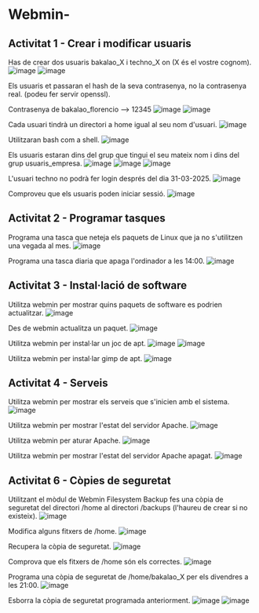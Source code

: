# Webmin-

## Activitat 1 - Crear i modificar usuaris

Has de crear dos usuaris bakalao_X i techno_X on (X és el vostre cognom).
![image](https://github.com/user-attachments/assets/49c9c90f-7910-4a44-8dde-8a9fa0929fa3)
![image](https://github.com/user-attachments/assets/b1db9dde-362f-46d4-b8e6-6dc0a18d74b3)

Els usuaris et passaran el hash de la seva contrasenya, no la contrasenya real. (podeu fer servir openssl).

Contrasenya de bakalao_florencio --> 12345
![image](https://github.com/user-attachments/assets/019ead10-37e9-47a2-971f-bd45b692f7e6)
![image](https://github.com/user-attachments/assets/22822bcb-84ed-4c95-ac64-50882a96ef80)

Cada usuari tindrà un directori a home igual al seu nom d'usuari.
![image](https://github.com/user-attachments/assets/6cf5f530-395a-478a-a446-af03ac8cd10e)

Utilitzaran bash com a shell.
![image](https://github.com/user-attachments/assets/b3bd93d6-c8d0-45dc-b175-8d365e238b40)

Els usuaris estaran dins del grup que tingui el seu mateix nom i dins del grup usuaris_empresa.
![image](https://github.com/user-attachments/assets/54b98e3a-2b65-4e00-a29f-ff1d349b12b6)
![image](https://github.com/user-attachments/assets/1d2d3374-e75d-47b7-bf31-b453ef3d1242)
![image](https://github.com/user-attachments/assets/75b5631a-2dcf-4ff9-b855-ef711a486c25)

L'usuari techno no podrà fer login després del dia 31-03-2025.
![image](https://github.com/user-attachments/assets/7151cc0b-7cda-4295-91f8-8c1fd2b46080)

Comproveu que els usuaris poden iniciar sessió.
![image](https://github.com/user-attachments/assets/256f24e0-7133-4163-b873-9db0a56dfcf8)

## Activitat 2 - Programar tasques

Programa una tasca que neteja els paquets de Linux que ja no s'utilitzen una vegada al mes.
![image](https://github.com/user-attachments/assets/df353d45-47a6-4c3c-b5fc-582627f002c3)

Programa una tasca diaria que apaga l'ordinador a les 14:00.
![image](https://github.com/user-attachments/assets/8ae8ca0a-4ce7-4cbc-bb9a-4c77a29bc53d)

## Activitat 3 - Instal·lació de software

Utilitza webmin per mostrar quins paquets de software es podrien actualitzar.
![image](https://github.com/user-attachments/assets/49e2f7bf-8ac0-443f-8e4c-1aed587ee114)

Des de webmin actualitza un paquet.
![image](https://github.com/user-attachments/assets/56f39e15-a42a-4623-b920-71383dc85b35)

Utilitza webmin per instal·lar un joc de apt.
![image](https://github.com/user-attachments/assets/4ab25bd4-7d2a-43d3-8900-b73f4f7d8352)
![image](https://github.com/user-attachments/assets/b7109030-66b4-4e5b-8642-d595efbec305)

Utilitza webmin per instal·lar gimp de apt.
![image](https://github.com/user-attachments/assets/a6287504-84f1-43de-ae72-1d4cb03a10b7)

## Activitat 4 - Serveis

Utilitza webmin per mostrar els serveis que s'inicien amb el sistema.
![image](https://github.com/user-attachments/assets/3d7a108f-16df-4591-8ce6-d36d21c35938)

Utilitza webmin per mostrar l'estat del servidor Apache.
![image](https://github.com/user-attachments/assets/f9dc4a7f-734a-4598-ae53-58e7c1863dd8)

Utilitza webmin per aturar Apache.
![image](https://github.com/user-attachments/assets/b534300a-d5e7-4018-8ed8-a5ecee181366)

Utilitza webmin per mostrar l'estat del servidor Apache apagat.
![image](https://github.com/user-attachments/assets/72528499-8a6d-44f0-a406-1e4235b3b14b)

## Activitat 6 - Còpies de seguretat

Utilitzant el mòdul de Webmin Filesystem Backup fes una còpia de seguretat del directori /home al directori /backups (l'haureu de crear si no existeix).
![image](https://github.com/user-attachments/assets/1f6d6f35-4342-4b5a-aa32-9424e23e1027)

Modifica alguns fitxers de /home.
![image](https://github.com/user-attachments/assets/14f21f40-84bc-4876-83e5-d5cdd72eb874)

Recupera la còpia de seguretat.
![image](https://github.com/user-attachments/assets/de83181c-56e9-4c87-afed-b01c8be563f2)

Comprova que els fitxers de /home són els correctes.
![image](https://github.com/user-attachments/assets/99d547e3-027c-47cf-b731-f7c5817304fe)

Programa una còpia de seguretat de /home/bakalao_X per els divendres a les 21:00.
![image](https://github.com/user-attachments/assets/cb9a00b6-753e-49a1-ac2d-e1d0726cbb7f)

Esborra la còpia de seguretat programada anteriorment.
![image](https://github.com/user-attachments/assets/e9695afc-82ea-48e0-a4e7-3f7cddc63922)
![image](https://github.com/user-attachments/assets/32d36605-0cb1-462d-b96c-b01bc603557a)


